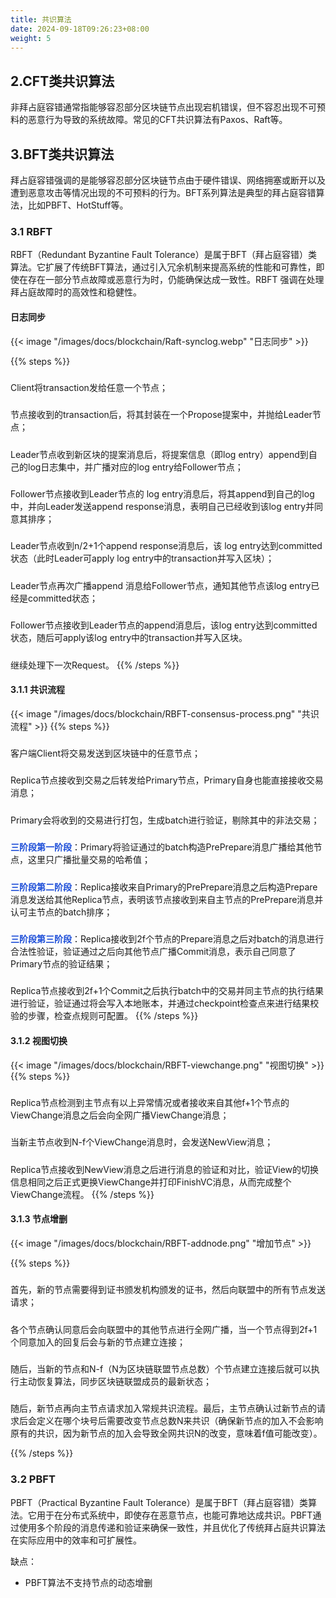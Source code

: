 ```yaml
---
title: 共识算法
date: 2024-09-18T09:26:23+08:00
weight: 5
---
```


## 2.CFT类共识算法
非拜占庭容错通常指能够容忍部分区块链节点出现宕机错误，但不容忍出现不可预料的恶意行为导致的系统故障。常见的CFT共识算法有Paxos、Raft等。

## 3.BFT类共识算法
拜占庭容错强调的是能够容忍部分区块链节点由于硬件错误、网络拥塞或断开以及遭到恶意攻击等情况出现的不可预料的行为。BFT系列算法是典型的拜占庭容错算法，比如PBFT、HotStuff等。

### 3.1 RBFT
RBFT（Redundant Byzantine Fault Tolerance）是属于BFT（拜占庭容错）类算法。它扩展了传统BFT算法，通过引入冗余机制来提高系统的性能和可靠性，即使在存在一部分节点故障或恶意行为时，仍能确保达成一致性。RBFT 强调在处理拜占庭故障时的高效性和稳健性。

#### 日志同步
{{< image "/images/docs/blockchain/Raft-synclog.webp" "日志同步" >}}

{{% steps %}}
<h5></h5>
Client将transaction发给任意一个节点；
<h5></h5>
节点接收到的transaction后，将其封装在一个Propose提案中，并抛给Leader节点；
<h5></h5>
Leader节点收到新区块的提案消息后，将提案信息（即log entry）append到自己的log日志集中，并广播对应的log entry给Follower节点；
<h5></h5>
Follower节点接收到Leader节点的 log entry消息后，将其append到自己的log中，并向Leader发送append response消息，表明自己已经收到该log entry并同意其排序；
<h5></h5>
Leader节点收到n/2+1个append response消息后，该 log entry达到committed状态（此时Leader可apply log entry中的transaction并写入区块）；
<h5></h5>
Leader节点再次广播append 消息给Follower节点，通知其他节点该log entry已经是committed状态；
<h5></h5>
Follower节点接收到Leader节点的append消息后，该log entry达到committed状态，随后可apply该log entry中的transaction并写入区块。
<h5></h5>
继续处理下一次Request。
{{% /steps %}}

#### 3.1.1 共识流程
{{< image "/images/docs/blockchain/RBFT-consensus-process.png" "共识流程" >}}
{{% steps %}}
<h5></h5>
客户端Client将交易发送到区块链中的任意节点；
<h5></h5>
Replica节点接收到交易之后转发给Primary节点，Primary自身也能直接接收交易消息；
<h5></h5>
Primary会将收到的交易进行打包，生成batch进行验证，剔除其中的非法交易；
<h5></h5>
<strong style="color: #1d4ed8;">三阶段第一阶段</strong>：Primary将验证通过的batch构造PrePrepare消息广播给其他节点，这里只广播批量交易的哈希值；
<h5></h5>
<strong style="color: #1d4ed8;">三阶段第二阶段</strong>：Replica接收来自Primary的PrePrepare消息之后构造Prepare消息发送给其他Replica节点，表明该节点接收到来自主节点的PrePrepare消息并认可主节点的batch排序；
<h5></h5>
<strong style="color: #1d4ed8;">三阶段第三阶段</strong>：Replica接收到2f个节点的Prepare消息之后对batch的消息进行合法性验证，验证通过之后向其他节点广播Commit消息，表示自己同意了Primary节点的验证结果；
<h5></h5>
Replica节点接收到2f+1个Commit之后执行batch中的交易并同主节点的执行结果进行验证，验证通过将会写入本地账本，并通过checkpoint检查点来进行结果校验的步骤，检查点规则可配置。
{{% /steps %}}

#### 3.1.2 视图切换
{{< image "/images/docs/blockchain/RBFT-viewchange.png" "视图切换" >}}
{{% steps %}}
<h5></h5>
Replica节点检测到主节点有以上异常情况或者接收来自其他f+1个节点的ViewChange消息之后会向全网广播ViewChange消息；
<h5></h5>
当新主节点收到N-f个ViewChange消息时，会发送NewView消息；
<h5></h5>
Replica节点接收到NewView消息之后进行消息的验证和对比，验证View的切换信息相同之后正式更换ViewChange并打印FinishVC消息，从而完成整个ViewChange流程。
{{% /steps %}}

#### 3.1.3 节点增删
{{< image "/images/docs/blockchain/RBFT-addnode.png" "增加节点" >}}

{{% steps %}}
<h5></h5>
首先，新的节点需要得到证书颁发机构颁发的证书，然后向联盟中的所有节点发送请求；

<h5></h5>
各个节点确认同意后会向联盟中的其他节点进行全网广播，当一个节点得到2f+1个同意加入的回复后会与新的节点建立连接；

<h5></h5>
随后，当新的节点和N-f（N为区块链联盟节点总数）个节点建立连接后就可以执行主动恢复算法，同步区块链联盟成员的最新状态；

<h5></h5>
随后，新节点再向主节点请求加入常规共识流程。最后，主节点确认过新节点的请求后会定义在哪个块号后需要改变节点总数N来共识（确保新节点的加入不会影响原有的共识，因为新节点的加入会导致全网共识N的改变，意味着f值可能改变）。

{{% /steps %}}

### 3.2 PBFT
PBFT（Practical Byzantine Fault Tolerance）是属于BFT（拜占庭容错）类算法。它用于在分布式系统中，即使存在恶意节点，也能可靠地达成共识。PBFT通过使用多个阶段的消息传递和验证来确保一致性，并且优化了传统拜占庭共识算法在实际应用中的效率和可扩展性。

缺点：
+ PBFT算法不支持节点的动态增删